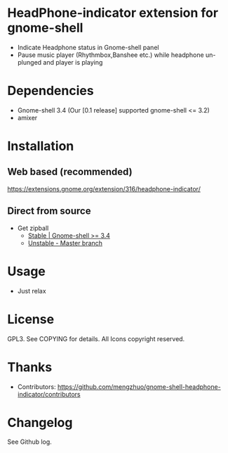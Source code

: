 # HeadPhone-indicator extension for gnome-shell
- Indicate Headphone status in Gnome-shell panel
- Pause music player (Rhythmbox,Banshee etc.) while headphone un-plunged and player is playing


# Dependencies
- Gnome-shell 3.4 (Our [0.1 release] supported gnome-shell <= 3.2)
- amixer

# Installation
## Web based (recommended)
https://extensions.gnome.org/extension/316/headphone-indicator/

## Direct from source
- Get zipball 
    * [Stable | Gnome-shell >= 3.4](https://github.com/mengzhuo/gnome-shell-headphone-indicator/zipball/0.6)
    * [Unstable - Master branch](https://github.com/mengzhuo/gnome-shell-headphone-indicator/zipball/master)

# Usage
- Just relax

# License
GPL3. See COPYING for details.
All Icons copyright reserved.

# Thanks
- Contributors: https://github.com/mengzhuo/gnome-shell-headphone-indicator/contributors

# Changelog
See Github log.
